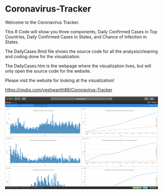 # Coronavirus-Tracker

Welcome to the Coronavirus Tracker. 

This R Code will show you three components, Daily Confirmed Cases in Top Countries, Daily Confirmed Cases in States, and Chance of Infection in States.

The DailyCases.Rmd file shows the source code for all the analysis/cleaning and coding done for the visualization. 

The DailyCases.htm is the webpage where the visualization lives, but will only open the source code for the website.

Please visit the website for looking at the visualization!

https://rpubs.com/yeshwanth88/Coronavirus-Tracker
 
![site_pic](https://github.com/yeshwanthsomu/Coronavirus-Tracker/blob/main/RPubs2.png)
